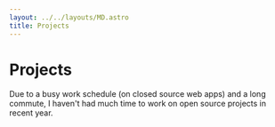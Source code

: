 ```yaml
---
layout: ../../layouts/MD.astro
title: Projects
---
```


# Projects

Due to a busy work schedule (on closed source web apps) and a long
commute, I haven't had much time to work on open source projects in recent
year.
